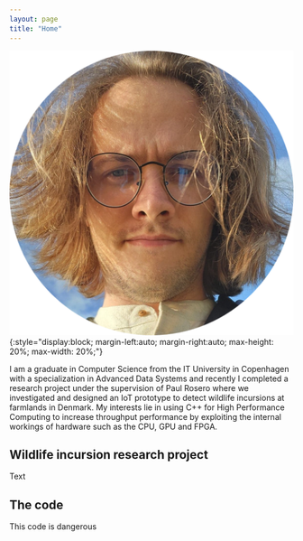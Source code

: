 ```yaml
---
layout: page
title: "Home"
---
```


![Profile picture](jannik.png){:style="display:block; margin-left:auto; margin-right:auto; max-height: 20%; max-width: 20%;"}

I am a graduate in Computer Science from the IT University in Copenhagen with a specialization in Advanced Data Systems and recently I completed a research project under
the supervision of Paul Rosero where we investigated and designed an IoT prototype to detect wildlife incursions at farmlands in Denmark. 
My interests lie in using C++ for High Performance Computing to increase throughput performance by exploiting the internal workings of hardware such as the CPU, GPU and
FPGA.

## Wildlife incursion research project
Text

## The code
This code is dangerous
